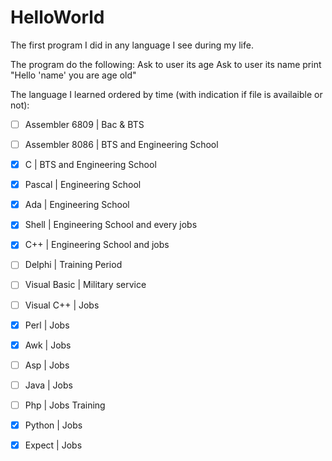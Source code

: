 # HelloWorld

The first program I did in any language I see during my life.

The program do the following:
Ask to user its age
Ask to user its name
print "Hello 'name' you are age old"

The language I learned ordered by time (with indication if file is availaible or not):
- [ ] Assembler 6809 | Bac & BTS
- [ ] Assembler 8086 | BTS and Engineering School
- [x] C | BTS and Engineering School
- [x] Pascal         | Engineering School
- [x] Ada            |  Engineering School
- [x] Shell          |  Engineering School and every jobs
- [x] C++            |  Engineering School and jobs
- [ ] Delphi         |  Training Period
- [ ] Visual Basic   |  Military service
- [ ] Visual C++     |  Jobs
- [x] Perl           |  Jobs
- [x] Awk            |  Jobs
- [ ] Asp            |  Jobs
- [ ] Java           |  Jobs
- [ ] Php            |  Jobs Training
- [x] Python         |  Jobs
- [x] Expect         |  Jobs


 
